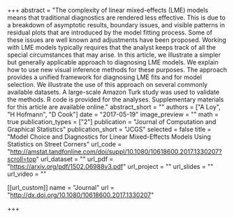 +++
abstract = "The complexity of linear mixed-effects (LME) models means that traditional diagnostics are rendered less effective. This is due to a breakdown of asymptotic results, boundary issues, and visible patterns in residual plots that are introduced by the model fitting process. Some of these issues are well known and adjustments have been proposed. Working with LME models typically requires that the analyst keeps track of all the special circumstances that may arise. In this article, we illustrate a simpler but generally applicable approach to diagnosing LME models. We explain how to use new visual inference methods for these purposes. The approach provides a unified framework for diagnosing LME fits and for model selection. We illustrate the use of this approach on several commonly available datasets. A large-scale Amazon Turk study was used to validate the methods. R code is provided for the analyses. Supplementary materials for this article are available online."
abstract_short = ""
authors = ["A Loy", "H Hofmann", "D Cook"]
date = "2017-05-19"
image_preview = ""
math = true
publication_types = ["2"]
publication = "Journal of Computation and Graphical Statistics"
publication_short = "JCGS"
selected = false
title = "Model Choice and Diagnostics for Linear Mixed-Effects Models Using Statistics on Street Corners"
url_code = "http://amstat.tandfonline.com/doi/suppl/10.1080/10618600.2017.1330207?scroll=top"
url_dataset = ""
url_pdf = "https://arxiv.org/pdf/1502.06988v3.pdf"
url_project = ""
url_slides = ""
url_video = ""

[[url_custom]]
name = "Journal"
url = "http://dx.doi.org/10.1080/10618600.2017.1330207"

+++


